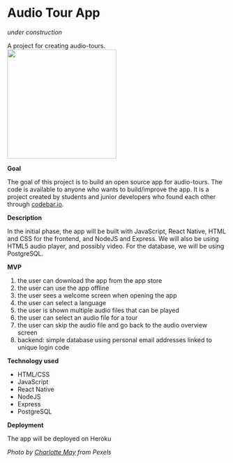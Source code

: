 # Audio Tour App

*under construction*

A project for creating audio-tours.                    <img src="/audio_tour.jpg" width="250"  />


**Goal**  

The goal of this project is to build an open source app for audio-tours. The code is available to anyone who wants to build/improve the app. It is a project created by students and junior developers who found each other through [codebar.io](https://www.codebar.io/).

**Description**  

In the initial phase, the app will be built with JavaScript, React Native, HTML and CSS for the frontend, and NodeJS and Express. We will also be using HTML5 audio player, and possibly video. For the database, we will be using PostgreSQL.


**MVP**  
1. the user can download the app from the app store
2. the user can use the app offline
3. the user sees a welcome screen when opening the app
4. the user can select a language
5. the user is shown multiple audio files that can be played
6. the user can select an audio file for a tour
7. the user can skip the audio file and go back to the audio overview screen
8. backend: simple database using personal email addresses linked to unique login code


**Technology used**

* HTML/CSS
* JavaScript
* React Native
* NodeJS
* Express
* PostgreSQL

**Deployment**

The app will be deployed on Heroku



*Photo by [Charlotte May](https://www.pexels.com/photo/young-black-female-student-preparing-for-exams-in-park-5965924/) from Pexels*


